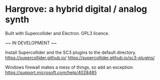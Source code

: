 # Hargrove: a hybrid digital / analog synth

Built with Supercollider and Electron. 
GPL3 licence.

~~ IN DEVELOPMENT ~~

Install Supercollider and the SC3 plugins to the default directory.
https://supercollider.github.io/
https://supercollider.github.io/sc3-plugins/

 Windows firewall makes a mess of things, so add an exception:
 https://support.microsoft.com/help/4028485